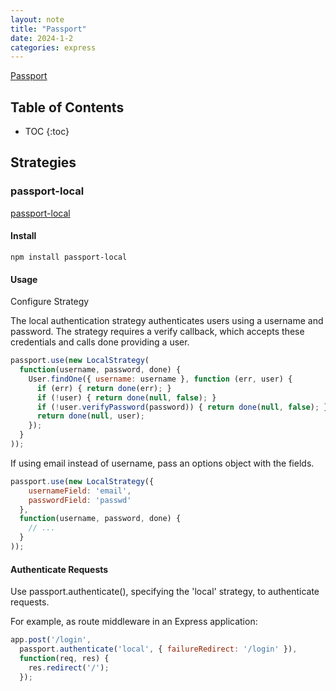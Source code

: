 ```yaml
---
layout: note
title: "Passport"
date: 2024-1-2
categories: express
---
```


[Passport](https://www.passportjs.org/)

## Table of Contents

- TOC
{:toc}

## Strategies

### passport-local

[passport-local](https://www.passportjs.org/packages/passport-local/)

#### Install

```shell
npm install passport-local
```

#### Usage

Configure Strategy

The local authentication strategy authenticates users using a username and password. The strategy requires a verify callback, which accepts these credentials and calls done providing a user.

```js
passport.use(new LocalStrategy(
  function(username, password, done) {
    User.findOne({ username: username }, function (err, user) {
      if (err) { return done(err); }
      if (!user) { return done(null, false); }
      if (!user.verifyPassword(password)) { return done(null, false); }
      return done(null, user);
    });
  }
));
```

If using email instead of username, pass an options object with the fields.

```js
passport.use(new LocalStrategy({
    usernameField: 'email',
    passwordField: 'passwd'
  },
  function(username, password, done) {
    // ...
  }
));
```

#### Authenticate Requests

Use passport.authenticate(), specifying the 'local' strategy, to authenticate requests.

For example, as route middleware in an Express application:

```js
app.post('/login',
  passport.authenticate('local', { failureRedirect: '/login' }),
  function(req, res) {
    res.redirect('/');
  });
```
